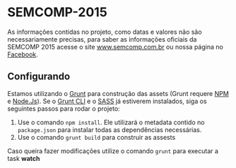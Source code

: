 # SEMCOMP-2015
As informações contidas no projeto, como datas e valores não são necessariamente precisas, para saber as informações oficiais da SEMCOMP 2015 acesse o site www.semcomp.com.br ou nossa página no [Facebook](https://www.facebook.com/semanacomp).

## Configurando

Estamos utilizando o [Grunt](http://gruntjs.com/) para construção das assets (Grunt requere [NPM](https://www.npmjs.com/) e [Node.Js](https://nodejs.org/)).
Se o [Grunt CLI](http://gruntjs.com/getting-started) e o [SASS](http://sass-lang.com/) já estiverem instalados, siga os seguintes passos para rodar o projeto:

1. Use o comando ```npm install```. Ele utilizará o metadata contido no ```package.json``` para instalar todas as dependências necessárias.
2. Use o comando ```grunt build``` para construir as assests

Caso queira fazer modificações utilize o comando ```grunt``` para executar a task **watch**
